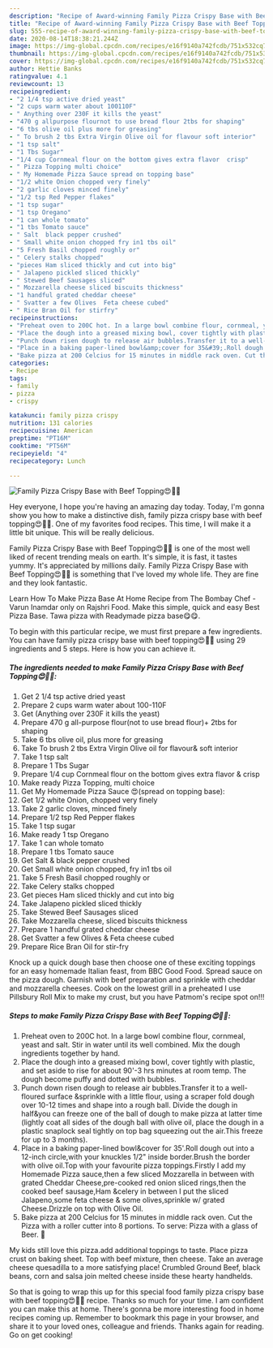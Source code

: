 ```yaml
---
description: "Recipe of Award-winning Family Pizza Crispy Base with Beef Topping😍🍕🍺"
title: "Recipe of Award-winning Family Pizza Crispy Base with Beef Topping😍🍕🍺"
slug: 555-recipe-of-award-winning-family-pizza-crispy-base-with-beef-topping
date: 2020-08-14T18:38:21.244Z
image: https://img-global.cpcdn.com/recipes/e16f9140a742fcdb/751x532cq70/family-pizza-crispy-base-with-beef-topping😍🍕🍺-recipe-main-photo.jpg
thumbnail: https://img-global.cpcdn.com/recipes/e16f9140a742fcdb/751x532cq70/family-pizza-crispy-base-with-beef-topping😍🍕🍺-recipe-main-photo.jpg
cover: https://img-global.cpcdn.com/recipes/e16f9140a742fcdb/751x532cq70/family-pizza-crispy-base-with-beef-topping😍🍕🍺-recipe-main-photo.jpg
author: Hettie Banks
ratingvalue: 4.1
reviewcount: 13
recipeingredient:
- "2 1/4 tsp active dried yeast"
- "2 cups warm water about 100110F"
- " Anything over 230F it kills the yeast"
- "470 g allpurpose flournot to use bread flour 2tbs for shaping"
- "6 tbs olive oil plus more for greasing"
- " To brush 2 tbs Extra Virgin Olive oil for flavour soft interior"
- "1 tsp salt"
- "1 Tbs Sugar"
- "1/4 cup Cornmeal flour on the bottom gives extra flavor  crisp"
- " Pizza Topping multi choice"
- " My Homemade Pizza Sauce spread on topping base"
- "1/2 white Onion chopped very finely"
- "2 garlic cloves minced finely"
- "1/2 tsp Red Pepper flakes"
- "1 tsp sugar"
- "1 tsp Oregano"
- "1 can whole tomato"
- "1 tbs Tomato sauce"
- " Salt  black pepper crushed"
- " Small white onion chopped fry in1 tbs oil"
- "5 Fresh Basil chopped roughly or"
- " Celery stalks chopped"
- "pieces Ham sliced thickly and cut into big"
- " Jalapeno pickled sliced thickly"
- " Stewed Beef Sausages sliced"
- " Mozzarella cheese sliced biscuits thickness"
- "1 handful grated cheddar cheese"
- " Svatter a few Olives  Feta cheese cubed"
- " Rice Bran Oil for stirfry"
recipeinstructions:
- "Preheat oven to 200C hot. In a large bowl combine flour, cornmeal, yeast and salt. Stir in water until its well combined. Mix the dough ingredients together by hand."
- "Place the dough into a greased mixing bowl, cover tightly with plastic, and set aside to rise for about 90&#39;-3 hrs minutes at room temp. The dough become puffy and dotted with bubbles."
- "Punch down risen dough to release air bubbles.Transfer it to a well-floured surface &amp;sprinkle with a little flour, using a scraper fold dough over 10-12 times and shape into a rough ball. Divide the dough in half&amp;you can freeze one of the ball of dough to make pizza at latter time (lightly coat all sides of the dough ball with olive oil, place the dough in a plastic snaplock seal tightly on top bag squeezing out the air.This freeze for up to 3 months)."
- "Place in a baking paper-lined bowl&amp;cover for 35&#39;.Roll dough out into a 12-inch circle,with your knuckles 1/2&#34; inside border.Brush the border with olive oil.Top with your favourite pizza toppings.Firstly I add my Homemade Pizza sauce,then a few sliced Mozzarella in between with grated Cheddar Cheese,pre-cooked red onion sliced rings,then the cooked beef sausage,Ham &amp;celery in between I put the sliced Jalapeno,some feta cheese &amp; some olives,sprinkle w/ grated Cheese.Drizzle on top with Olive Oil."
- "Bake pizza at 200 Celcius for 15 minutes in middle rack oven. Cut the Pizza with a roller cutter into 8 portions. To serve: Pizza with a glass of Beer. 🤗"
categories:
- Recipe
tags:
- family
- pizza
- crispy

katakunci: family pizza crispy 
nutrition: 131 calories
recipecuisine: American
preptime: "PT16M"
cooktime: "PT56M"
recipeyield: "4"
recipecategory: Lunch

---
```



![Family Pizza Crispy Base with Beef Topping😍🍕🍺](https://img-global.cpcdn.com/recipes/e16f9140a742fcdb/751x532cq70/family-pizza-crispy-base-with-beef-topping😍🍕🍺-recipe-main-photo.jpg)

Hey everyone, I hope you're having an amazing day today. Today, I'm gonna show you how to make a distinctive dish, family pizza crispy base with beef topping😍🍕🍺. One of my favorites food recipes. This time, I will make it a little bit unique. This will be really delicious.

Family Pizza Crispy Base with Beef Topping😍🍕🍺 is one of the most well liked of recent trending meals on earth. It's simple, it is fast, it tastes yummy. It's appreciated by millions daily. Family Pizza Crispy Base with Beef Topping😍🍕🍺 is something that I've loved my whole life. They are fine and they look fantastic.

Learn How To Make Pizza Base At Home Recipe from The Bombay Chef - Varun Inamdar only on Rajshri Food. Make this simple, quick and easy Best Pizza Base. Tawa pizza with Readymade pizza base😋😋.


To begin with this particular recipe, we must first prepare a few ingredients. You can have family pizza crispy base with beef topping😍🍕🍺 using 29 ingredients and 5 steps. Here is how you can achieve it.

<!--inarticleads1-->

##### The ingredients needed to make Family Pizza Crispy Base with Beef Topping😍🍕🍺:

1. Get 2 1/4 tsp active dried yeast
1. Prepare 2 cups warm water about 100-110F
1. Get  (Anything over 230F it kills the yeast)
1. Prepare 470 g all-purpose flour(not to use bread flour)+ 2tbs for shaping
1. Take 6 tbs olive oil, plus more for greasing
1. Take  To brush 2 tbs Extra Virgin Olive oil for flavour&amp; soft interior
1. Take 1 tsp salt
1. Prepare 1 Tbs Sugar
1. Prepare 1/4 cup Cornmeal flour on the bottom gives extra flavor &amp; crisp
1. Make ready  Pizza Topping, multi choice
1. Get  My Homemade Pizza Sauce 😍(spread on topping base):
1. Get 1/2 white Onion, chopped very finely
1. Take 2 garlic cloves, minced finely
1. Prepare 1/2 tsp Red Pepper flakes
1. Take 1 tsp sugar
1. Make ready 1 tsp Oregano
1. Take 1 can whole tomato
1. Prepare 1 tbs Tomato sauce
1. Get  Salt &amp; black pepper crushed
1. Get  Small white onion chopped, fry in1 tbs oil
1. Take 5 Fresh Basil chopped roughly or
1. Take  Celery stalks chopped
1. Get pieces Ham sliced thickly and cut into big
1. Take  Jalapeno pickled sliced thickly
1. Take  Stewed Beef Sausages sliced
1. Take  Mozzarella cheese, sliced biscuits thickness
1. Prepare 1 handful grated cheddar cheese
1. Get  Svatter a few Olives &amp; Feta cheese cubed
1. Prepare  Rice Bran Oil for stir-fry


Knock up a quick dough base then choose one of these exciting toppings for an easy homemade Italian feast, from BBC Good Food. Spread sauce on the pizza dough. Garnish with beef preparation and sprinkle with cheddar and mozzarella cheeses. Cook on the lowest grill in a preheated I use Pillsbury Roll Mix to make my crust, but you have Patmom&#39;s recipe spot on!!! 

<!--inarticleads2-->

##### Steps to make Family Pizza Crispy Base with Beef Topping😍🍕🍺:

1. Preheat oven to 200C hot. In a large bowl combine flour, cornmeal, yeast and salt. Stir in water until its well combined. Mix the dough ingredients together by hand.
1. Place the dough into a greased mixing bowl, cover tightly with plastic, and set aside to rise for about 90&#39;-3 hrs minutes at room temp. The dough become puffy and dotted with bubbles.
1. Punch down risen dough to release air bubbles.Transfer it to a well-floured surface &amp;sprinkle with a little flour, using a scraper fold dough over 10-12 times and shape into a rough ball. Divide the dough in half&amp;you can freeze one of the ball of dough to make pizza at latter time (lightly coat all sides of the dough ball with olive oil, place the dough in a plastic snaplock seal tightly on top bag squeezing out the air.This freeze for up to 3 months).
1. Place in a baking paper-lined bowl&amp;cover for 35&#39;.Roll dough out into a 12-inch circle,with your knuckles 1/2&#34; inside border.Brush the border with olive oil.Top with your favourite pizza toppings.Firstly I add my Homemade Pizza sauce,then a few sliced Mozzarella in between with grated Cheddar Cheese,pre-cooked red onion sliced rings,then the cooked beef sausage,Ham &amp;celery in between I put the sliced Jalapeno,some feta cheese &amp; some olives,sprinkle w/ grated Cheese.Drizzle on top with Olive Oil.
1. Bake pizza at 200 Celcius for 15 minutes in middle rack oven. Cut the Pizza with a roller cutter into 8 portions. To serve: Pizza with a glass of Beer. 🤗


My kids still love this pizza.add additional toppings to taste. Place pizza crust on baking sheet. Top with beef mixture, then cheese. Take an average cheese quesadilla to a more satisfying place! Crumbled Ground Beef, black beans, corn and salsa join melted cheese inside these hearty handhelds. 

So that is going to wrap this up for this special food family pizza crispy base with beef topping😍🍕🍺 recipe. Thanks so much for your time. I am confident you can make this at home. There's gonna be more interesting food in home recipes coming up. Remember to bookmark this page in your browser, and share it to your loved ones, colleague and friends. Thanks again for reading. Go on get cooking!
